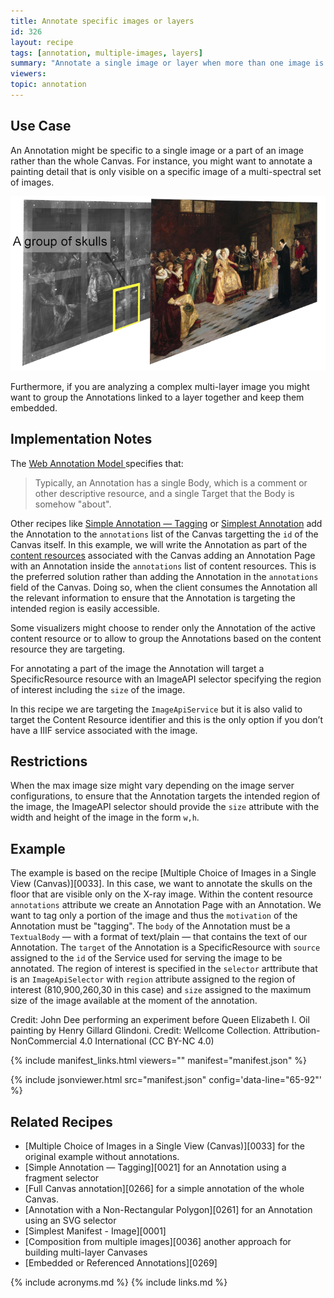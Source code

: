 ```yaml
---
title: Annotate specific images or layers
id: 326
layout: recipe
tags: [annotation, multiple-images, layers]
summary: "Annotate a single image or layer when more than one image is present on the Canvas."
viewers:
topic: annotation
---
```


## Use Case
An Annotation might be specific to a single image or a part of an image rather than
the whole Canvas. For instance, you might want to annotate a painting detail that is only visible on a specific image of a multi-spectral set of images.

![Illustration of the concept of annotating a specific layer of a multi-spectral stack.](layerannotation.png)

Furthermore, if you are analyzing a complex multi-layer image you might want to group the Annotations linked to a layer together and keep them embedded. 

## Implementation Notes
The [Web Annotation Model ](https://www.w3.org/TR/annotation-model/#introduction)
specifies that:

> Typically, an Annotation has a single Body, which is a comment or other descriptive resource, and a single Target that the Body is somehow "about".

Other recipes like [Simple Annotation — Tagging](https://iiif.io/api/cookbook/recipe/0021-tagging/) or [Simplest Annotation](https://iiif.io/api/cookbook/recipe/0266-full-canvas-annotation/) add the Annotation to the `annotations` list of the Canvas targetting the `id` of the Canvas itself. 
In this example, we will write the Annotation as part of the [content resources](https://iiif.io/api/presentation/3.0/#57-content-resources) associated with the Canvas adding an Annotation Page with an Annotation inside the `annotations` list of content resources. 
This is the preferred solution rather than adding the Annotation in the `annotations` field of the Canvas. Doing so, when the client consumes the Annotation all the relevant information to ensure that the Annotation is targeting the intended region is easily accessible.

Some visualizers might choose to render only the Annotation of the active content resource or to allow to group the Annotations based on the content resource they are targeting.

For annotating a part of the image the Annotation will target a SpecificResource resource with an ImageAPI selector specifying the region of interest including the `size` of the image. 

In this recipe we are targeting the `ImageApiService` but it is also valid to target the Content Resource identifier and this is the only option if you don’t have a IIIF service associated with the image.

## Restrictions
When the max image size might vary depending on the image server configurations, to ensure that the Annotation targets the intended region of the image, the ImageAPI selector should provide the `size` attribute with the width and height of the image in the form `w,h`.

## Example
The example is based on the recipe [Multiple Choice of Images in a Single View (Canvas)][0033]. In this case, we want to annotate the skulls on the floor that are visible only on the X-ray image. Within the content resource `annotations` attribute we create an Annotation Page with an Annotation. We want to tag only a portion of the image and thus the `motivation` of the Annotation must be "tagging". The `body` of the Annotation must be a `TextualBody` — with a format of text/plain — that contains the text of our Annotation. The `target` of the Annotation is a SpecificResource with `source` assigned to the `id` of the Service used for serving the image to be annotated. The region of interest is specified in the `selector` arttribute that is an `ImageApiSelector` with `region` attribute assigned to the region of interest (810,900,260,30 in this case) and `size` assigned to the maximum size of the image available at the moment of the annotation.

Credit: John Dee performing an experiment before Queen Elizabeth I. Oil painting by Henry Gillard Glindoni. Credit: Wellcome Collection. Attribution-NonCommercial 4.0 International (CC BY-NC 4.0)

{% include manifest_links.html viewers="" manifest="manifest.json" %}

{% include jsonviewer.html src="manifest.json" config='data-line="65-92"' %}

## Related Recipes

* [Multiple Choice of Images in a Single View (Canvas)][0033] for the original example without annotations.
* [Simple Annotation — Tagging][0021] for an Annotation using a fragment selector
* [Full Canvas annotation][0266] for a simple annotation of the whole Canvas.
* [Annotation with a Non-Rectangular Polygon][0261] for an Annotation using an SVG selector
* [Simplest Manifest - Image][0001]
* [Composition from multiple images][0036] another approach for building multi-layer Canvases 
* [Embedded or Referenced Annotations][0269]

{% include acronyms.md %}
{% include links.md %}

